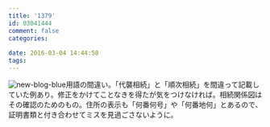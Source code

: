 ```yaml
---
title: '1379'
id: 03041444
comment: false
categories:
   
date: 2016-03-04 14:44:58
tags:
---
```


![new-blog-blue](http://ogasawara.me/wp/wp-content/uploads/2015/08/new-blog-blue.png)用語の間違い。「代襲相続」と「順次相続」を間違って記載していた例あり。修正をかけてことなきを得たが気をつけなければ。相続関係図はその確認のためのもの。住所の表示も「何番何号」や「何番地何」とあるので、証明書類と付き合わせてミスを見過ごさないように。